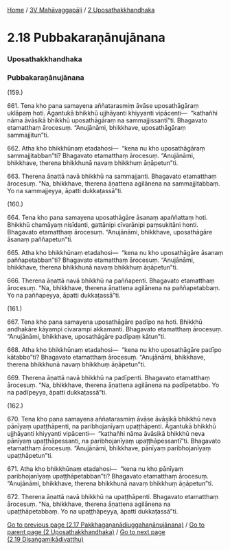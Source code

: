 
[Home](/) / [3V Mahāvaggapāḷi](../../3V.md) / [2 Uposathakkhandhaka](../2.md)

# 2.18 Pubbakaraṇānujānana

### Uposathakkhandhaka

### Pubbakaraṇānujānana

(159.)

661\. Tena kho pana samayena aññatarasmiṃ āvāse uposathāgāraṃ uklāpaṃ hoti. Āgantukā bhikkhū ujjhāyanti khiyyanti vipācenti—  “kathañhi nāma āvāsikā bhikkhū uposathāgāraṃ na sammajjissantī”ti. Bhagavato etamatthaṃ ārocesuṃ. “Anujānāmi, bhikkhave, uposathāgāraṃ sammajjitun”ti.

662\. Atha kho bhikkhūnaṃ etadahosi—  “kena nu kho uposathāgāraṃ sammajjitabban”ti? Bhagavato etamatthaṃ ārocesuṃ. “Anujānāmi, bhikkhave, therena bhikkhunā navaṃ bhikkhuṃ āṇāpetun”ti.

663\. Therena āṇattā navā bhikkhū na sammajjanti. Bhagavato etamatthaṃ ārocesuṃ. “Na, bhikkhave, therena āṇattena agilānena na sammajjitabbaṃ. Yo na sammajjeyya, āpatti dukkaṭassā”ti.

(160.)

664\. Tena kho pana samayena uposathāgāre āsanaṃ apaññattaṃ hoti. Bhikkhū chamāyaṃ nisīdanti, gattānipi cīvarānipi paṃsukitāni honti. Bhagavato etamatthaṃ ārocesuṃ. “Anujānāmi, bhikkhave, uposathāgāre āsanaṃ paññapetun”ti.

665\. Atha kho bhikkhūnaṃ etadahosi—  “kena nu kho uposathāgāre āsanaṃ paññapetabban”ti? Bhagavato etamatthaṃ ārocesuṃ. “Anujānāmi, bhikkhave, therena bhikkhunā navaṃ bhikkhuṃ āṇāpetun”ti.

666\. Therena āṇattā navā bhikkhū na paññapenti. Bhagavato etamatthaṃ ārocesuṃ. “Na, bhikkhave, therena āṇattena agilānena na paññapetabbaṃ. Yo na paññapeyya, āpatti dukkaṭassā”ti.

(161.)

667\. Tena kho pana samayena uposathāgāre padīpo na hoti. Bhikkhū andhakāre kāyampi cīvarampi akkamanti. Bhagavato etamatthaṃ ārocesuṃ. “Anujānāmi, bhikkhave, uposathāgāre padīpaṃ kātun”ti.

668\. Atha kho bhikkhūnaṃ etadahosi—  “kena nu kho uposathāgāre padīpo kātabbo”ti? Bhagavato etamatthaṃ ārocesuṃ. “Anujānāmi, bhikkhave, therena bhikkhunā navaṃ bhikkhuṃ āṇāpetun”ti.

669\. Therena āṇattā navā bhikkhū na padīpenti. Bhagavato etamatthaṃ ārocesuṃ. “Na, bhikkhave, therena āṇattena agilānena na padīpetabbo. Yo na padīpeyya, āpatti dukkaṭassā”ti.

(162.)

670\. Tena kho pana samayena aññatarasmiṃ āvāse āvāsikā bhikkhū neva pānīyaṃ upaṭṭhāpenti, na paribhojanīyaṃ upaṭṭhāpenti. Āgantukā bhikkhū ujjhāyanti khiyyanti vipācenti—  “kathañhi nāma āvāsikā bhikkhū neva pānīyaṃ upaṭṭhāpessanti, na paribhojanīyaṃ upaṭṭhāpessantī”ti. Bhagavato etamatthaṃ ārocesuṃ. “Anujānāmi, bhikkhave, pānīyaṃ paribhojanīyaṃ upaṭṭhāpetun”ti.

671\. Atha kho bhikkhūnaṃ etadahosi—  “kena nu kho pānīyaṃ paribhojanīyaṃ upaṭṭhāpetabban”ti? Bhagavato etamatthaṃ ārocesuṃ. “Anujānāmi, bhikkhave, therena bhikkhunā navaṃ bhikkhuṃ āṇāpetun”ti.

672\. Therena āṇattā navā bhikkhū na upaṭṭhāpenti. Bhagavato etamatthaṃ ārocesuṃ. “Na, bhikkhave, therena āṇattena agilānena na upaṭṭhāpetabbaṃ. Yo na upaṭṭhāpeyya, āpatti dukkaṭassā”ti.

[Go to previous page (2.17 Pakkhagaṇanādiuggahaṇānujānana)](2.17.md) / [Go to parent page (2 Uposathakkhandhaka)](../2.md) / [Go to next page (2.19 Disaṅgamikādivatthu)](2.19.md)


